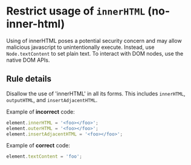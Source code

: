 # Restrict usage of `innerHTML` (no-inner-html)

Using of innerHTML poses a potential security concern and may allow malicious
javascript to unintentionally execute. Instead, use
`Node.textContent` to set plain text. To interact with DOM nodes, use the native DOM APIs.

## Rule details

Disallow the use of 'innerHTML' in all its forms. This includes `innerHTML`,
`outputHTML`, and `insertAdjacentHTML`.

Example of **incorrect** code:

```js
element.innerHTML = '<foo></foo>';
element.outerHTML = '<foo></foo>';
element.insertAdjacentHTML = '<foo></foo>';
```

Example of **correct** code:

```js
element.textContent = 'foo';
```
